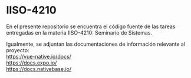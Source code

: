 # IISO-4210
En el presente repositorio se encuentra el código fuente de las tareas entregadas en la materia IISO-4210: Seminario de Sistemas.

Igualmente, se adjuntan las documentaciones de información relevante al proyecto:  
https://vue-native.io/docs/  
https://docs.expo.io/  
https://docs.nativebase.io/  
